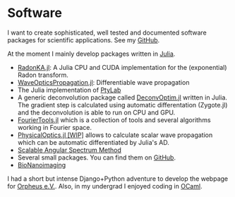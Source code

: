 # Software

I want to create sophisticated, well tested and documented software packages for scientific applications.
See my [GitHub](https://github.com/roflmaostc).

At the moment I mainly develop packages written in [Julia](https://www.julialang.org).

* [RadonKA.jl](https://github.com/roflmaostc/RadonKA.jl): A Julia CPU and CUDA implementation for the (exponential) Radon transform.
* [WaveOpticsPropagation.jl](https://github.com/JuliaPhysics/WaveOpticsPropagation.jl): Differentiable wave propagation
* The Julia implementation of [PtyLab](https://github.com/PtyLab/PtyLab.jl)
* A generic deconvolution package called [DeconvOptim.jl](https://github.com/roflmaostc/DeconvOptim.jl) written in Julia. The gradient step is calculated using automatic differentation (Zygote.jl) and the deconvolution is able to run on CPU and GPU.
* [FourierTools.jl](https://github.com/bionanoimaging/FourierTools.jl/) which is a collection of tools and several algorithms working in Fourier space.
* [PhysicalOptics.jl [WIP]](https://github.com/JuliaPhysics/PhysicalOptics.jl) allows to calculate scalar wave propagation which can be automatic differentiated by Julia's AD. 
* [Scalable Angular Spectrum Method](https://github.com/bionanoimaging/Scalable-Angular-Spectrum-Method-SAS)
* Several small packages. You can find them on [GitHub](https://github.com/roflmaostc).
* [BioNanoimaging](https://github.com/bionanoimaging/)


I had a short but intense Django+Python adventure to develop the webpage for [Orpheus e.V.](https://www.orpheus-verein.de).
Also, in my undergrad I enjoyed coding in [OCaml](https://github.com/roflmaostc/99-OCaml-Problems).
